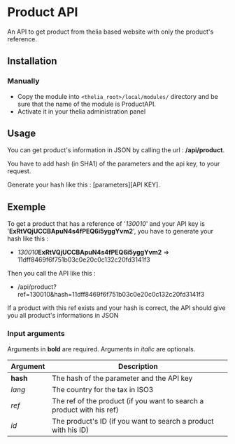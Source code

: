 # Product API

An API to get product from thelia based website with only the product's reference. 

## Installation

### Manually

* Copy the module into ```<thelia_root>/local/modules/``` directory and be sure that the name of the module is ProductAPI.
* Activate it in your thelia administration panel

## Usage

You can get product's information in JSON by calling the url : **/api/product**.

You have to add hash (in SHA1) of the parameters and the api key, to your request.

Generate your hash like this : [parameters][API KEY].

## Exemple

To get a product that has a reference of '*130010*' and your API key is '**ExRtVQjUCCBApuN4s4fPEQ6i5yggYvm2**',
you have to generate your hash like this :
- *130010***ExRtVQjUCCBApuN4s4fPEQ6i5yggYvm2** => 11dff8469f6f751b03c0e20c0c132c20fd3141f3

Then you call the API like this : 
- /api/product?ref=130010&hash=11dff8469f6f751b03c0e20c0c132c20fd3141f3

If a product with this ref exists and your hash is correct, the API should give you all product's informations
in JSON

### Input arguments

Arguments in **bold** are required.
Arguments in *italic* are optionals.

|Argument |Description |
|---      |--- |
|**hash** | The hash of the parameter and the API key |
|*lang*   | The country for the tax in ISO3           |
|*ref*    | The ref of the product (if you want to search a product with his ref) |
|*id*     | The product's ID (if you want to search a product with his ID) |